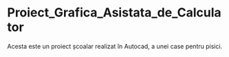 # Proiect_Grafica_Asistata_de_Calculator

Acesta este un proiect școalar realizat în Autocad, a unei case pentru pisici.
